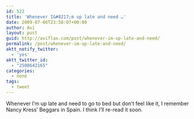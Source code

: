 ```yaml
---
id: 522
title: 'Whenever I&#8217;m up late and need …'
date: 2009-07-06T23:58:07+00:00
author: Avi
layout: post
guid: http://aviflax.com/post/whenever-im-up-late-and-need/
permalink: /post/whenever-im-up-late-and-need/
aktt_notify_twitter:
  - 'yes'
aktt_twitter_id:
  - "2508642165"
categories:
  - none
tags:
  - tweet
---
```

Whenever I&#8217;m up late and need to go to bed but don&#8217;t feel like it, I remember Nancy Kress&#8217; Beggars in Spain. I think I&#8217;ll re-read it soon.